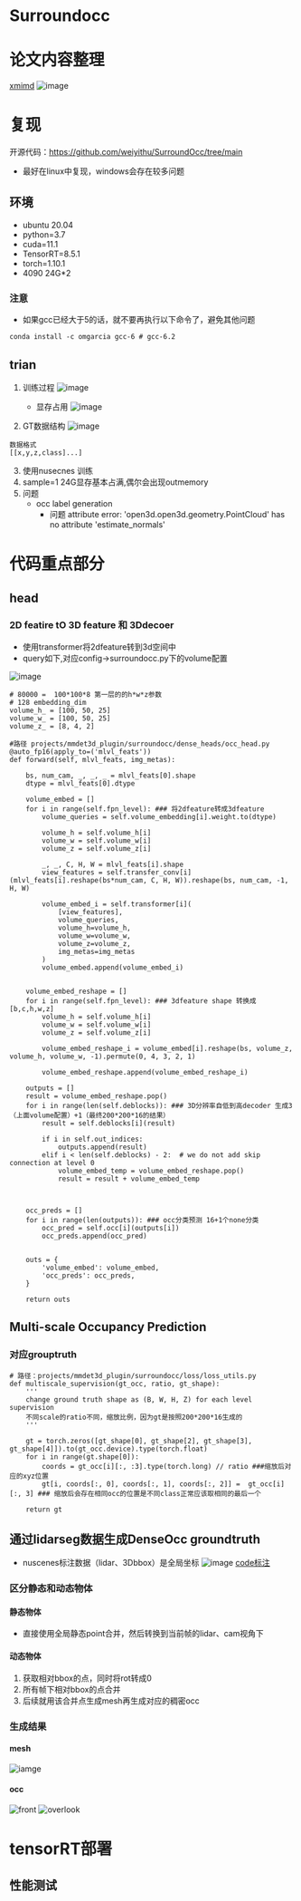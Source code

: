 Surroundocc
===
# 论文内容整理
[xmimd](./Surround.xmind)
![image](./surroundocc%E6%A1%86%E6%9E%B6.png)
# 复现
开源代码：https://github.com/weiyithu/SurroundOcc/tree/main
- 最好在linux中复现，windows会存在较多问题
## 环境
- ubuntu 20.04
- python=3.7
- cuda=11.1
- TensorRT=8.5.1
- torch=1.10.1
- 4090 24G*2
### 注意
- 如果gcc已经大于5的话，就不要再执行以下命令了，避免其他问题
```
conda install -c omgarcia gcc-6 # gcc-6.2
```
## trian
1. 训练过程
    ![image](./%E8%AE%AD%E7%BB%83%E8%BF%87%E7%A8%8B.png)
    - 显存占用
    ![image](./%E8%AE%AD%E7%BB%83%E5%86%85%E5%AD%98%E5%8D%A0%E7%94%A8.png)

2. GT数据结构
![image](./gtocc.png)
```
数据格式
[[x,y,z,class]...]
```
3. 使用nusecnes 训练
4. sample=1 24G显存基本占满,偶尔会出现outmemory
5. 问题
    - occ label generation
        - 问题 attribute error: 'open3d.open3d.geometry.PointCloud' has no attribute 'estimate_normals'

# 代码重点部分
## head
### 2D featire tO 3D feature 和 3Ddecoer
- 使用transformer将2dfeature转到3d空间中
- query如下,对应config->surroundocc.py下的volume配置

![image](./3Dfeaturequery.png)
```
# 80000 =  100*100*8 第一层的的h*w*z参数
# 128 embedding_dim
volume_h_ = [100, 50, 25]
volume_w_ = [100, 50, 25]
volume_z_ = [8, 4, 2]
```
```
#路径 projects/mmdet3d_plugin/surroundocc/dense_heads/occ_head.py
@auto_fp16(apply_to=('mlvl_feats'))
def forward(self, mlvl_feats, img_metas):

    bs, num_cam, _, _, _ = mlvl_feats[0].shape
    dtype = mlvl_feats[0].dtype

    volume_embed = []
    for i in range(self.fpn_level): ### 将2dfeature转成3dfeature
        volume_queries = self.volume_embedding[i].weight.to(dtype)
        
        volume_h = self.volume_h[i]
        volume_w = self.volume_w[i]
        volume_z = self.volume_z[i]

        _, _, C, H, W = mlvl_feats[i].shape
        view_features = self.transfer_conv[i](mlvl_feats[i].reshape(bs*num_cam, C, H, W)).reshape(bs, num_cam, -1, H, W)

        volume_embed_i = self.transformer[i](
            [view_features],
            volume_queries,
            volume_h=volume_h,
            volume_w=volume_w,
            volume_z=volume_z,
            img_metas=img_metas
        )
        volume_embed.append(volume_embed_i)
    

    volume_embed_reshape = []
    for i in range(self.fpn_level): ### 3dfeature shape 转换成[b,c,h,w,z]
        volume_h = self.volume_h[i]
        volume_w = self.volume_w[i]
        volume_z = self.volume_z[i]

        volume_embed_reshape_i = volume_embed[i].reshape(bs, volume_z, volume_h, volume_w, -1).permute(0, 4, 3, 2, 1)
        
        volume_embed_reshape.append(volume_embed_reshape_i)
    
    outputs = []
    result = volume_embed_reshape.pop()
    for i in range(len(self.deblocks)): ### 3D分辨率自低到高decoder 生成3（上面volume配置）+1（最终200*200*16的结果）
        result = self.deblocks[i](result)

        if i in self.out_indices:
            outputs.append(result)
        elif i < len(self.deblocks) - 2:  # we do not add skip connection at level 0
            volume_embed_temp = volume_embed_reshape.pop()
            result = result + volume_embed_temp
        


    occ_preds = []
    for i in range(len(outputs)): ### occ分类预测 16+1个none分类
        occ_pred = self.occ[i](outputs[i])
        occ_preds.append(occ_pred)

    
    outs = {
        'volume_embed': volume_embed,
        'occ_preds': occ_preds,
    }

    return outs
```
## Multi-scale Occupancy Prediction
### 对应grouptruth
```
# 路径：projects/mmdet3d_plugin/surroundocc/loss/loss_utils.py
def multiscale_supervision(gt_occ, ratio, gt_shape):
    '''
    change ground truth shape as (B, W, H, Z) for each level supervision
    不同scale的ratio不同，缩放比例，因为gt是按照200*200*16生成的
    '''

    gt = torch.zeros([gt_shape[0], gt_shape[2], gt_shape[3], gt_shape[4]]).to(gt_occ.device).type(torch.float) 
    for i in range(gt.shape[0]):
        coords = gt_occ[i][:, :3].type(torch.long) // ratio ###缩放后对应的xyz位置
        gt[i, coords[:, 0], coords[:, 1], coords[:, 2]] =  gt_occ[i][:, 3] ### 缩放后会存在相同occ的位置是不同class正常应该取相同的最后一个
    
    return gt
```

## 通过lidarseg数据生成DenseOcc groundtruth
- nuscenes标注数据（lidar、3Dbbox）是全局坐标
![image](./occGT生成.png)
[code标注](./generate_gt_from_nuscenes.py) 
### 区分静态和动态物体
#### 静态物体
- 直接使用全局静态point合并，然后转换到当前帧的lidar、cam视角下
#### 动态物体
1. 获取相对bbox的点，同时将rot转成0
2. 所有帧下相对bbox的点合并
3. 后续就用该合并点生成mesh再生成对应的稠密occ
### 生成结果
#### mesh
![iamge](./lidarpoint生成mesh.png)

#### occ
![front](./%E6%A0%87%E6%B3%A8occ.png)
![overlook](./%E6%A0%87%E6%B3%A8occ%E4%BF%AF%E8%A7%86%E5%9B%BE.png)

# tensorRT部署
## 性能测试